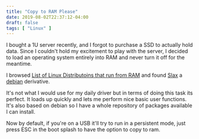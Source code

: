 ```yaml
---
title: "Copy to RAM Please"
date: 2019-08-02T22:37:12-04:00
draft: false
tags: [ "Linux" ]
---
```


I bought a 1U server recently, and I forgot to purchase a SSD to actually hold data. Since I couldn't hold my excitement to play with the server, I decided to load an operating system entirely into RAM and never turn it off for the meantime.

I browsed [List of Linux Distributoins that run from RAM](https://en.wikipedia.org/wiki/List_of_Linux_distributions_that_run_from_RAM) and found [Slax](https://www.slax.org/) a [debian](https://www.debian.org/) derivative.

It's not what I would use for my daily driver but in terms of doing this task its perfect. It loads up quickly and lets me perform nice basic user functions. It's also based on debian so I have a whole repository of packages available I can install.

Now by default, if you're on a USB it'll try to run in a persistent mode, just press ESC in the boot splash to have the option to copy to ram.
